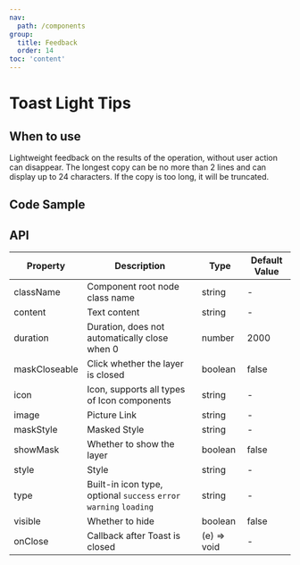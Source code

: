 ```yaml
---
nav:
  path: /components
group:
  title: Feedback
  order: 14
toc: 'content'
---
```


# Toast Light Tips

<!-- <code src="../../docs/components/compatibility.tsx" inline="true"></code> -->

## When to use
Lightweight feedback on the results of the operation, without user action can disappear. The longest copy can be no more than 2 lines and can display up to 24 characters. If the copy is too long, it will be truncated.

## Code Sample
<code src='../../demo/pages/Toast/index'></code>

## API
| Property   | Description                   | Type    | Default Value |
| ------ | ---------------------- | ------- | ------ |
| className | Component root node class name             | string  | -      |
| content   | Text content                 | string  | -      |
| duration  | Duration, does not automatically close when 0 | number  | 2000   |
| maskCloseable | Click whether the layer is closed        | boolean | false  |
| icon      | Icon, supports all types of Icon components | string  | -      |
| image     | Picture Link                 | string  | -      |
| maskStyle | Masked Style                 | string  | -      |
| showMask  | Whether to show the layer             | boolean | false  |
| style     | Style                    | string  | -      |
| type      | Built-in icon type, optional `success` `error` `warning` `loading` | string  | -      |
| visible   | Whether to hide                 | boolean | false  |
| onClose   | Callback after Toast is closed        | (e) => void | -      |

